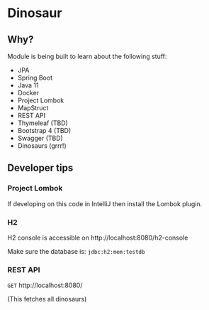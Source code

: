 # Dinosaur

## Why?
Module is being built to learn about the following stuff:
- JPA
- Spring Boot
- Java 11
- Docker
- Project Lombok
- MapStruct
- REST API
- Thymeleaf (TBD)
- Bootstrap 4 (TBD)
- Swagger (TBD)
- Dinosaurs (grrr!)

## Developer tips

### Project Lombok
If developing on this code in IntelliJ then install the Lombok plugin. 

### H2
H2 console is accessible on http://localhost:8080/h2-console

Make sure the database is: `jdbc:h2:mem:testdb`

### REST API
`GET` http://localhost:8080/ 

(This fetches all dinosaurs)